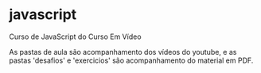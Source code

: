 # javascript
 Curso de JavaScript do Curso Em Vídeo


As pastas de aula são acompanhamento dos vídeos do youtube, e as pastas 'desafios' e 'exercicios' são acompanhamento do material em PDF.
